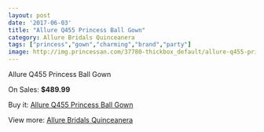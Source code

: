 ```yaml
---
layout: post
date: '2017-06-03'
title: "Allure Q455 Princess Ball Gown"
category: Allure Bridals Quinceanera
tags: ["princess","gown","charming","brand","party"]
image: http://img.princessan.com/37780-thickbox_default/allure-q455-princess-ball-gown.jpg
---
```

Allure Q455 Princess Ball Gown

On Sales: **$489.99**
<a href="https://www.princessan.com/en/allure-bridals-quinceanera/17549-allure-q455-princess-ball-gown.html"><amp-img layout="responsive" width="600" height="600" src="//img.princessan.com/37780-thickbox_default/allure-q455-princess-ball-gown.jpg" alt="Allure Q455 Princess Ball Gown 0" /></a>
<a href="https://www.princessan.com/en/allure-bridals-quinceanera/17549-allure-q455-princess-ball-gown.html"><amp-img layout="responsive" width="600" height="600" src="//img.princessan.com/37782-thickbox_default/allure-q455-princess-ball-gown.jpg" alt="Allure Q455 Princess Ball Gown 1" /></a>
<a href="https://www.princessan.com/en/allure-bridals-quinceanera/17549-allure-q455-princess-ball-gown.html"><amp-img layout="responsive" width="600" height="600" src="//img.princessan.com/37781-thickbox_default/allure-q455-princess-ball-gown.jpg" alt="Allure Q455 Princess Ball Gown 2" /></a>

Buy it: [Allure Q455 Princess Ball Gown](https://www.princessan.com/en/allure-bridals-quinceanera/17549-allure-q455-princess-ball-gown.html "Allure Q455 Princess Ball Gown")

View more: [Allure Bridals Quinceanera](https://www.princessan.com/en/3-allure-bridals-quinceanera "Allure Bridals Quinceanera")